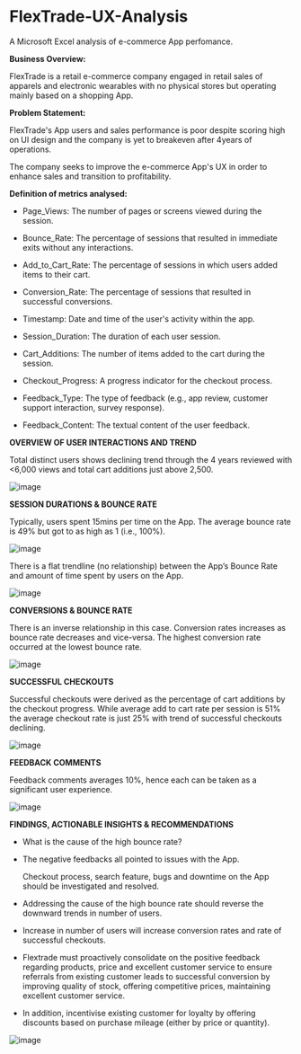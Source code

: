 # FlexTrade-UX-Analysis

A Microsoft Excel analysis of e-commerce App perfomance.


**Business Overview:** 
  
  FlexTrade is a retail e-commerce company engaged in retail sales of apparels and electronic wearables with no physical stores but
  operating mainly based on a shopping App.


**Problem Statement:** 

  FlexTrade's App users and sales performance is poor despite scoring high on UI design and the company is yet to breakeven after 4years of 
  operations.
  
  The company seeks to improve the e-commerce App's UX in order to enhance sales and transition to profitability.


**Definition of metrics analysed:**

  - Page_Views: The number of pages or screens viewed during the session.
  
  - Bounce_Rate: The percentage of sessions that resulted in immediate exits without any interactions.
  
  - Add_to_Cart_Rate: The percentage of sessions in which users added items to their cart.
  
  - Conversion_Rate: The percentage of sessions that resulted in successful conversions.
  
  - Timestamp: Date and time of the user's activity within the app.
  
  - Session_Duration: The duration of each user session.
  
  - Cart_Additions: The number of items added to the cart during the session.
  
  - Checkout_Progress: A progress indicator for the checkout process.
  
  - Feedback_Type: The type of feedback (e.g., app review, customer support interaction, survey response).
  
  - Feedback_Content: The textual content of the user feedback.


**OVERVIEW OF USER INTERACTIONS AND TREND**

Total distinct users shows declining trend through the 4 years reviewed with <6,000 views and total cart additions just above 2,500.

  ![image](https://github.com/user-attachments/assets/7346388e-2c48-4e68-b545-b7a3ab26ee13)


**SESSION DURATIONS & BOUNCE RATE**
	
 Typically, users spent 15mins per time on the App.
 The average bounce rate is 49% but got to as high as 1 (i.e., 100%).

  ![image](https://github.com/user-attachments/assets/525716bd-1158-4f18-9eae-7d34ec27c4b8)


  There is a flat trendline (no relationship) between the App’s Bounce Rate and amount of time spent by users on the App.
  
   ![image](https://github.com/user-attachments/assets/9ebe83f5-fb37-4fdd-b698-a2cf61796c62)



**CONVERSIONS & BOUNCE RATE**
	
  There is an inverse relationship in this case.
	Conversion rates increases as bounce rate decreases and vice-versa.
	The highest conversion rate occurred at the lowest bounce rate.

  ![image](https://github.com/user-attachments/assets/c00ac446-2ccc-426c-8bbe-95a9e2dc2216)



**SUCCESSFUL CHECKOUTS**

   Successful checkouts were derived as the percentage of cart additions by the checkout progress.
   While average add to cart rate per session is 51% the average checkout rate is just 25% with trend of successful checkouts declining.


  ![image](https://github.com/user-attachments/assets/0826768e-bd04-48bf-b70e-de60b46662da)


**FEEDBACK COMMENTS**

  Feedback comments averages 10%, hence each can be taken as a significant user experience.


  ![image](https://github.com/user-attachments/assets/cfbb7cb5-7546-402f-adb9-ab34fe8ce151)


**FINDINGS, ACTIONABLE INSIGHTS & RECOMMENDATIONS**

- What is the cause of the high bounce rate?

- The negative feedbacks all pointed to issues with the App.

	Checkout process, search feature, bugs and downtime on the App should be investigated and resolved.

- Addressing the cause of the high bounce rate should reverse the downward trends in number of users.

- Increase in number of users will increase conversion rates and rate of successful checkouts.

- Flextrade must proactively consolidate on the positive feedback regarding products, price and excellent customer service to ensure    	referrals from existing customer leads to successful conversion by improving quality of stock, offering competitive prices, 	maintaining excellent customer service.

- In addition, incentivise existing customer for loyalty by offering discounts based on purchase mileage (either by price or quantity).



 ![image](https://github.com/user-attachments/assets/9f521ed9-750c-4064-a149-308bc357ee99)
